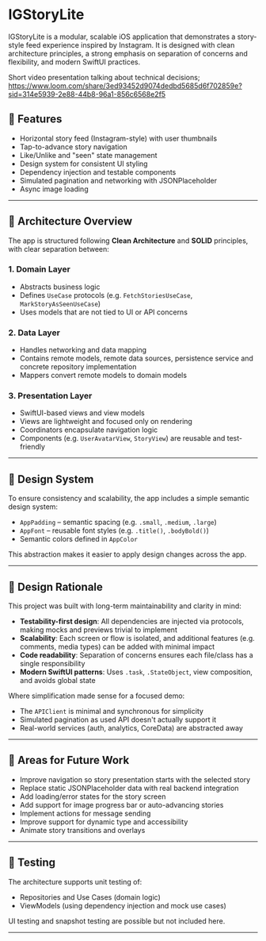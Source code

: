 # IGStoryLite

IGStoryLite is a modular, scalable iOS application that demonstrates a story-style feed experience inspired by Instagram. 
It is designed with clean architecture principles, a strong emphasis on separation of concerns and flexibility, and modern SwiftUI practices.

Short video presentation talking about technical decisions; https://www.loom.com/share/3ed93452d9074dedbd5685d6f702859e?sid=314e5939-2e88-44b8-96a1-856c6568e2f5

## 📱 Features

- Horizontal story feed (Instagram-style) with user thumbnails
- Tap-to-advance story navigation
- Like/Unlike and "seen" state management
- Design system for consistent UI styling
- Dependency injection and testable components
- Simulated pagination and networking with JSONPlaceholder
- Async image loading

---

## 🧱 Architecture Overview

The app is structured following **Clean Architecture** and **SOLID** principles, with clear separation between:

### 1. **Domain Layer**
- Abstracts business logic
- Defines `UseCase` protocols (e.g. `FetchStoriesUseCase`, `MarkStoryAsSeenUseCase`)
- Uses models that are not tied to UI or API concerns

### 2. **Data Layer**
- Handles networking and data mapping
- Contains remote models, remote data sources, persistence service and concrete repository implementation
- Mappers convert remote models to domain models

### 3. **Presentation Layer**
- SwiftUI-based views and view models
- Views are lightweight and focused only on rendering
- Coordinators encapsulate navigation logic
- Components (e.g. `UserAvatarView`, `StoryView`) are reusable and test-friendly

---

## 🎨 Design System

To ensure consistency and scalability, the app includes a simple semantic design system:

- `AppPadding` – semantic spacing (e.g. `.small`, `.medium`, `.large`)
- `AppFont` – reusable font styles (e.g. `.title()`, `.bodyBold()`)
- Semantic colors defined in `AppColor`

This abstraction makes it easier to apply design changes across the app.

---

## 🧠 Design Rationale

This project was built with long-term maintainability and clarity in mind:

- **Testability-first design**: All dependencies are injected via protocols, making mocks and previews trivial to implement
- **Scalability**: Each screen or flow is isolated, and additional features (e.g. comments, media types) can be added with minimal impact
- **Code readability**: Separation of concerns ensures each file/class has a single responsibility
- **Modern SwiftUI patterns**: Uses `.task`, `.StateObject`, view composition, and avoids global state

Where simplification made sense for a focused demo:

- The `APIClient` is minimal and synchronous for simplicity
- Simulated pagination as used API doesn't actually support it
- Real-world services (auth, analytics, CoreData) are abstracted away

---

## 🚧 Areas for Future Work

- Improve navigation so story presentation starts with the selected story
- Replace static JSONPlaceholder data with real backend integration
- Add loading/error states for the story screen
- Add support for image progress bar or auto-advancing stories
- Implement actions for message sending
- Improve support for dynamic type and accessibility
- Animate story transitions and overlays

---

## 🧪 Testing

The architecture supports unit testing of:
- Repositories and Use Cases (domain logic)
- ViewModels (using dependency injection and mock use cases)

UI testing and snapshot testing are possible but not included here.

---
